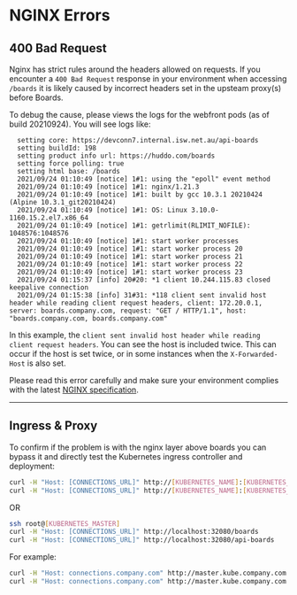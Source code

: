 # NGINX Errors

## 400 Bad Request

Nginx has strict rules around the headers allowed on requests. If you encounter a `400 Bad Request` response in your environment when accessing `/boards` it is likely caused by incorrect headers set in the upsteam proxy(s) before Boards.

To debug the cause, please views the logs for the webfront pods (as of build 20210924). You will see logs like:

      setting core: https://devconn7.internal.isw.net.au/api-boards
      setting buildId: 198
      setting product info url: https://huddo.com/boards
      setting force polling: true
      setting html base: /boards
      2021/09/24 01:10:49 [notice] 1#1: using the "epoll" event method
      2021/09/24 01:10:49 [notice] 1#1: nginx/1.21.3
      2021/09/24 01:10:49 [notice] 1#1: built by gcc 10.3.1 20210424 (Alpine 10.3.1_git20210424)
      2021/09/24 01:10:49 [notice] 1#1: OS: Linux 3.10.0-1160.15.2.el7.x86_64
      2021/09/24 01:10:49 [notice] 1#1: getrlimit(RLIMIT_NOFILE): 1048576:1048576
      2021/09/24 01:10:49 [notice] 1#1: start worker processes
      2021/09/24 01:10:49 [notice] 1#1: start worker process 20
      2021/09/24 01:10:49 [notice] 1#1: start worker process 21
      2021/09/24 01:10:49 [notice] 1#1: start worker process 22
      2021/09/24 01:10:49 [notice] 1#1: start worker process 23
      2021/09/24 01:15:37 [info] 20#20: *1 client 10.244.115.83 closed keepalive connection
      2021/09/24 01:15:38 [info] 31#31: *118 client sent invalid host header while reading client request headers, client: 172.20.0.1, server: boards.company.com, request: "GET / HTTP/1.1", host: "boards.company.com, boards.company.com"

In this example, the `client sent invalid host header while reading client request headers`. You can see the host is included twice. This can occur if the host is set twice, or in some instances when the `X-Forwarded-Host` is also set.

Please read this error carefully and make sure your environment complies with the latest [NGINX specification](https://docs.nginx.com/nginx/).

---

## Ingress & Proxy

To confirm if the problem is with the nginx layer above boards you can bypass it and directly test the Kubernetes ingress controller and deployment:

```sh
curl -H "Host: [CONNECTIONS_URL]" http://[KUBERNETES_NAME]:[KUBERNETES_PORT]/boards
curl -H "Host: [CONNECTIONS_URL]" http://[KUBERNETES_NAME]:[KUBERNETES_PORT]/api-boards
```

OR

```sh
ssh root@[KUBERNETES_MASTER]
curl -H "Host: [CONNECTIONS_URL]" http://localhost:32080/boards
curl -H "Host: [CONNECTIONS_URL]" http://localhost:32080/api-boards

```

For example:

```sh
curl -H "Host: connections.company.com" http://master.kube.company.com:32080/boards
curl -H "Host: connections.company.com" http://master.kube.company.com:32080/api-boards
```
